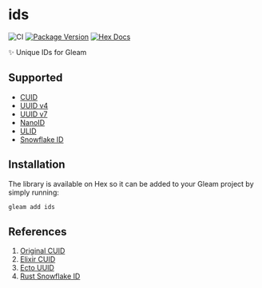 # ids

![CI](https://github.com/lrosa007/ids/workflows/test/badge.svg?branch=main)
[![Package Version](https://img.shields.io/hexpm/v/ids)](https://hex.pm/packages/ids)
[![Hex Docs](https://img.shields.io/badge/hex-docs-ffaff3)](https://hexdocs.pm/ids/)

✨ Unique IDs for Gleam

## Supported

- [CUID](https://github.com/ericelliott/cuid)
- [UUID v4](https://en.wikipedia.org/wiki/Universally_unique_identifier)
- [UUID v7](https://www.ietf.org/archive/id/draft-peabody-dispatch-new-uuid-format-04.html#section-5.2)
- [NanoID](https://github.com/ai/nanoid)
- [ULID](https://github.com/ulid/spec)
- [Snowflake ID](https://en.wikipedia.org/wiki/Snowflake_ID)

## Installation

The library is available on Hex so it can be added to your Gleam project by simply running:

```sh
gleam add ids
```

## References

1. [Original CUID](https://en.wikipedia.org/wiki/Universally_unique_identifier)
2. [Elixir CUID](https://github.com/duailibe/cuid)
3. [Ecto UUID](https://github.com/elixir-ecto/ecto/blob/v3.5.4/lib/ecto/uuid.ex)
4. [Rust Snowflake ID](https://github.com/BinChengZhao/snowflake-rs)
